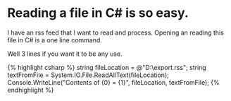 # Reading a file in C# is so easy.
I have an rss feed that I want to read and process. Opening an reading this file in C# is a one line command.

Well 3 lines if you want it to be any use.

{% highlight csharp %}
string fileLocation = @"D:\export.rss";
string textFromFile = System.IO.File.ReadAllText(fileLocation);
Console.WriteLine("Contents of {0} = {1}", fileLocation, textFromFile);
{% endhighlight %}

